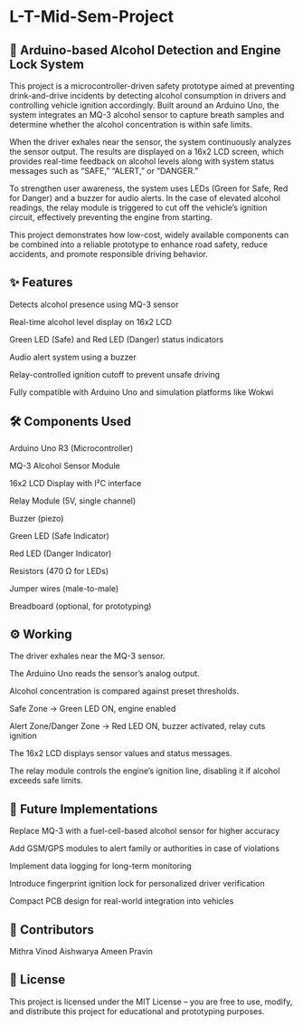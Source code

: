 # L-T-Mid-Sem-Project

## 🚗 Arduino-based Alcohol Detection and Engine Lock System

This project is a microcontroller-driven safety prototype aimed at preventing drink-and-drive incidents by detecting alcohol consumption in drivers and controlling vehicle ignition accordingly. Built around an Arduino Uno, the system integrates an MQ-3 alcohol sensor to capture breath samples and determine whether the alcohol concentration is within safe limits.

When the driver exhales near the sensor, the system continuously analyzes the sensor output. The results are displayed on a 16x2 LCD screen, which provides real-time feedback on alcohol levels along with system status messages such as “SAFE,” “ALERT,” or “DANGER.”

To strengthen user awareness, the system uses LEDs (Green for Safe, Red for Danger) and a buzzer for audio alerts. In the case of elevated alcohol readings, the relay module is triggered to cut off the vehicle’s ignition circuit, effectively preventing the engine from starting.

This project demonstrates how low-cost, widely available components can be combined into a reliable prototype to enhance road safety, reduce accidents, and promote responsible driving behavior.

## ✨ Features

Detects alcohol presence using MQ-3 sensor

Real-time alcohol level display on 16x2 LCD

Green LED (Safe) and Red LED (Danger) status indicators

Audio alert system using a buzzer

Relay-controlled ignition cutoff to prevent unsafe driving

Fully compatible with Arduino Uno and simulation platforms like Wokwi

## 🛠 Components Used

Arduino Uno R3 (Microcontroller)

MQ-3 Alcohol Sensor Module

16x2 LCD Display with I²C interface

Relay Module (5V, single channel)

Buzzer (piezo)

Green LED (Safe Indicator)

Red LED (Danger Indicator)

Resistors (470 Ω for LEDs)

Jumper wires (male-to-male)

Breadboard (optional, for prototyping)

## ⚙️ Working

The driver exhales near the MQ-3 sensor.

The Arduino Uno reads the sensor’s analog output.

Alcohol concentration is compared against preset thresholds.

Safe Zone → Green LED ON, engine enabled

Alert Zone/Danger Zone → Red LED ON, buzzer activated, relay cuts ignition

The 16x2 LCD displays sensor values and status messages.

The relay module controls the engine’s ignition line, disabling it if alcohol exceeds safe limits.

## 🚀 Future Implementations

Replace MQ-3 with a fuel-cell-based alcohol sensor for higher accuracy

Add GSM/GPS modules to alert family or authorities in case of violations

Implement data logging for long-term monitoring

Introduce fingerprint ignition lock for personalized driver verification

Compact PCB design for real-world integration into vehicles

## 👥 Contributors

Mithra Vinod
Aishwarya
Ameen
Pravin

## 📜 License

This project is licensed under the MIT License – you are free to use, modify, and distribute this project for educational and prototyping purposes.
